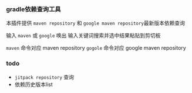 ### gradle依赖查询工具
本插件提供 `maven repository` 和 `google maven repository`最新版本依赖查询

输入 `maven` 或 `google` 唤出 输入关键词搜索并选中结果粘贴到剪切板

`maven` 命令对应 maven repository
`gogole` 命令对应 google maven repository

### todo

- `jitpack repository` 查询
- 依赖历史版本list
